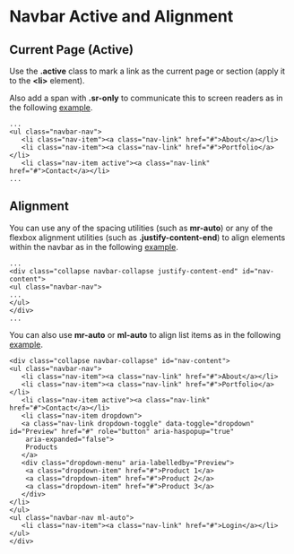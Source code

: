 
# Navbar Active and Alignment

## Current Page (Active)

Use the **.active** class to mark a link as the current page or section (apply it to the **&lt;li&gt;** element).

Also add a span with **.sr-only** to communicate this to screen readers as in the following <a href="archives/Class Htmls/ex3.html" target = "_blank">example</a>.
~~~
...
<ul class="navbar-nav">
   <li class="nav-item"><a class="nav-link" href="#">About</a></li>
   <li class="nav-item"><a class="nav-link" href="#">Portfolio</a></li>
   <li class="nav-item active"><a class="nav-link" href="#">Contact</a></li>
...
~~~

## Alignment

You can use any of the spacing utilities (such as **mr-auto**) or any of the flexbox alignment utilities
(such as **.justify-content-end**) to align elements within the navbar as in the following <a href="archives/Class Htmls/ex4.html" target = "_blank">example</a>.
~~~
...
<div class="collapse navbar-collapse justify-content-end" id="nav-content">
<ul class="navbar-nav">
...
</ul>
</div>
...
~~~

You can also use **mr-auto** or **ml-auto** to align list items as in the following 
<a href="archives/Class Htmls/ex5.html" target = "_blank">example</a>.
~~~
<div class="collapse navbar-collapse" id="nav-content">
<ul class="navbar-nav">
   <li class="nav-item"><a class="nav-link" href="#">About</a></li>
   <li class="nav-item"><a class="nav-link" href="#">Portfolio</a></li>
   <li class="nav-item active"><a class="nav-link" href="#">Contact</a></li>
   <li class="nav-item dropdown">
   <a class="nav-link dropdown-toggle" data-toggle="dropdown" id="Preview" href="#" role="button" aria-haspopup="true"
    aria-expanded="false">
    Products
   </a>
   <div class="dropdown-menu" aria-labelledby="Preview">
    <a class="dropdown-item" href="#">Product 1</a>
    <a class="dropdown-item" href="#">Product 2</a>
    <a class="dropdown-item" href="#">Product 3</a>
   </div>
</li>
</ul>
<ul class="navbar-nav ml-auto">
   <li class="nav-item"><a class="nav-link" href="#">Login</a></li>
</ul>
</div>
~~~